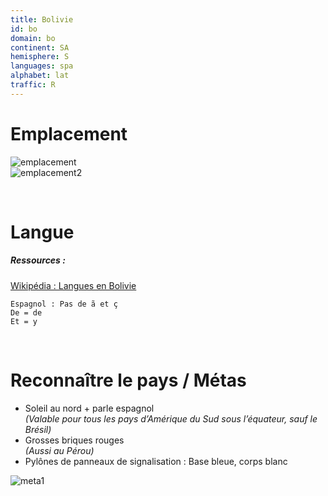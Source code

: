 ```yaml
---
title: Bolivie
id: bo
domain: bo
continent: SA
hemisphere: S
languages: spa
alphabet: lat
traffic: R
---
```


# Emplacement

![emplacement](https://upload.wikimedia.org/wikipedia/commons/thumb/f/f3/Bolivia_%28orthographic_projection%29.svg/200px-Bolivia_%28orthographic_projection%29.svg.png)  
![emplacement2](https://upload.wikimedia.org/wikipedia/commons/2/2a/Bolivie_carte.png)

<br/>

# Langue

##### Ressources :

[Wikipédia : Langues en Bolivie](https://fr.wikipedia.org/wiki/Langues_en_Bolivie)

```
Espagnol : Pas de ã et ç
De = de
Et = y
```

<br/>

# Reconnaître le pays / Métas

- Soleil au nord + parle espagnol  
  *(Valable pour tous les pays d’Amérique du Sud sous l’équateur, sauf le Brésil)*
- Grosses briques rouges  
  *(Aussi au Pérou)*
- Pylônes de panneaux de signalisation : Base bleue, corps blanc

![meta1](/images/bo_geoguessr.png)
